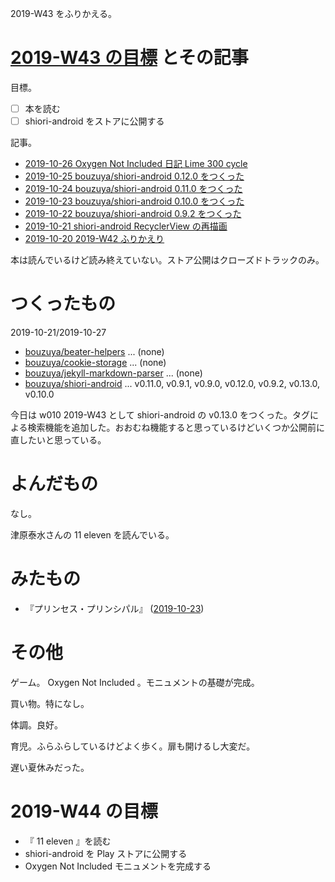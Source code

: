 2019-W43 をふりかえる。

# [2019-W43 の目標][2019-10-20] とその記事

目標。

- [ ] 本を読む
- [ ] shiori-android をストアに公開する

記事。

- [2019-10-26 Oxygen Not Included 日記 Lime 300 cycle][2019-10-26]
- [2019-10-25 bouzuya/shiori-android 0.12.0 をつくった][2019-10-25]
- [2019-10-24 bouzuya/shiori-android 0.11.0 をつくった][2019-10-24]
- [2019-10-23 bouzuya/shiori-android 0.10.0 をつくった][2019-10-23]
- [2019-10-22 bouzuya/shiori-android 0.9.2 をつくった][2019-10-22]
- [2019-10-21 shiori-android RecyclerView の再描画][2019-10-21]
- [2019-10-20 2019-W42 ふりかえり][2019-10-20]

本は読んでいるけど読み終えていない。ストア公開はクローズドトラックのみ。

# つくったもの

2019-10-21/2019-10-27

- [bouzuya/beater-helpers][] ... (none)
- [bouzuya/cookie-storage][] ... (none)
- [bouzuya/jekyll-markdown-parser][] ... (none)
- [bouzuya/shiori-android][] ... v0.11.0, v0.9.1, v0.9.0, v0.12.0, v0.9.2, v0.13.0, v0.10.0

今日は w010 2019-W43 として shiori-android の v0.13.0 をつくった。タグによる検索機能を追加した。おおむね機能すると思っているけどいくつか公開前に直したいと思っている。

# よんだもの

なし。

津原泰水さんの 11 eleven を読んでいる。

# みたもの

- 『プリンセス・プリンシパル』 ([2019-10-23][])

# その他

ゲーム。 Oxygen Not Included 。モニュメントの基礎が完成。

買い物。特になし。

体調。良好。

育児。ふらふらしているけどよく歩く。扉も開けるし大変だ。

遅い夏休みだった。

# 2019-W44 の目標

- 『 11 eleven 』を読む
- shiori-android を Play ストアに公開する
- Oxygen Not Included モニュメントを完成する

[2019-10-20]: https://blog.bouzuya.net/2019/10/20/
[2019-10-21]: https://blog.bouzuya.net/2019/10/21/
[2019-10-22]: https://blog.bouzuya.net/2019/10/22/
[2019-10-23]: https://blog.bouzuya.net/2019/10/23/
[2019-10-24]: https://blog.bouzuya.net/2019/10/24/
[2019-10-25]: https://blog.bouzuya.net/2019/10/25/
[2019-10-26]: https://blog.bouzuya.net/2019/10/26/
[bouzuya/beater-helpers]: https://github.com/bouzuya/beater-helpers
[bouzuya/cookie-storage]: https://github.com/bouzuya/cookie-storage
[bouzuya/jekyll-markdown-parser]: https://github.com/bouzuya/jekyll-markdown-parser
[bouzuya/shiori-android]: https://github.com/bouzuya/shiori-android
